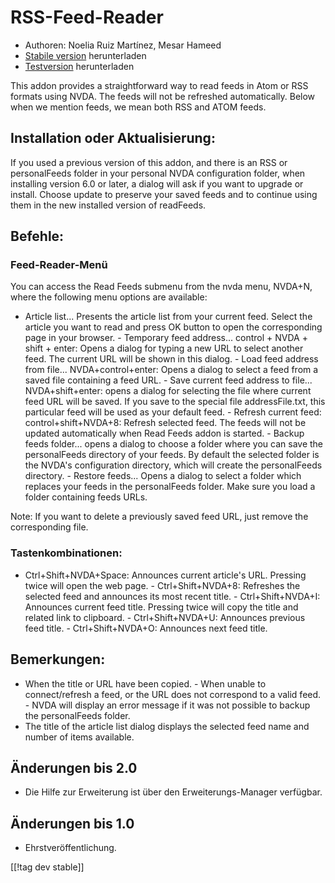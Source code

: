 # RSS-Feed-Reader #

* Authoren: Noelia Ruiz Martínez, Mesar Hameed
* [Stabile version][2] herunterladen
* [Testversion][1] herunterladen

This addon provides a straightforward way to read feeds in Atom or RSS
formats using NVDA.  The feeds will not be refreshed automatically.  Below
when we mention feeds, we mean both RSS and ATOM feeds.

## Installation oder Aktualisierung: ##

If you used a previous version of this addon, and there is an RSS or
personalFeeds folder in your personal NVDA configuration folder, when
installing version 6.0 or later, a dialog will ask if you want to upgrade or
install.  Choose update to preserve your saved feeds and to continue using
them in the new installed version of readFeeds.

## Befehle: ##

### Feed-Reader-Menü ###

You can access the Read Feeds submenu from the nvda menu, NVDA+N, where the
following menu options are available:

- Article list...  Presents the article list from your current feed. Select
the article you want to read and press OK button to open the corresponding
page in your browser.  - Temporary feed address... control + NVDA + shift +
enter: Opens a dialog for typing a new URL to select another feed. The
current URL will be shown in this dialog.  - Load feed address from
file... NVDA+control+enter: Opens a dialog to select a feed from a saved
file containing a feed URL.  - Save current feed address to
file... NVDA+shift+enter: opens a dialog for selecting the file where
current feed URL will be saved.  If you save to the special file
addressFile.txt, this particular feed will be used as your default feed.  -
Refresh current feed: control+shift+NVDA+8: Refresh selected feed. The feeds
will not be updated automatically when Read Feeds addon is started.  -
Backup feeds folder...  opens a dialog to choose a folder where you can save
the personalFeeds directory of your feeds. By default the selected folder is
the NVDA's configuration directory, which will create the personalFeeds
directory.  - Restore feeds...  Opens a dialog to select a folder which
replaces your feeds in the personalFeeds folder. Make sure you load a folder
containing feeds URLs.

Note: If you want to delete a previously saved feed URL, just remove the
corresponding file.

### Tastenkombinationen: ###

- Ctrl+Shift+NVDA+Space: Announces current article's URL. Pressing twice
will open the web page.  - Ctrl+Shift+NVDA+8: Refreshes the selected feed
and announces its most recent title.  - Ctrl+Shift+NVDA+I: Announces current
feed title. Pressing twice will copy the title and related link to
clipboard.  - Ctrl+Shift+NVDA+U: Announces previous feed title.  -
Ctrl+Shift+NVDA+O: Announces next feed title.

## Bemerkungen: ##

- When the title or URL have been copied.  - When unable to connect/refresh
a feed, or the URL does not correspond to a valid feed.  - NVDA will display
an error message if it was not possible to backup the personalFeeds folder.
- The title of the article list dialog displays the selected feed name and
number of items available.

## Änderungen bis 2.0 ##
*	 Die Hilfe zur Erweiterung ist über den Erweiterungs-Manager verfügbar.

## Änderungen bis 1.0 ##
*	 Ehrstveröffentlichung.

[[!tag dev stable]]

[1]: http://addons.nvda-project.org/files/get.php?file=rf-dev

[2]: http://addons.nvda-project.org/files/get.php?file=rf

